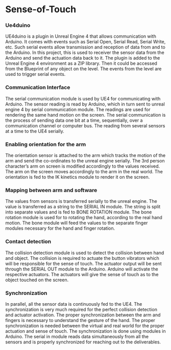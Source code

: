 # Sense-of-Touch

### Ue4duino ###
UE4duino is a plugin in Unreal Engine 4 that allows communication
with Arduino. It comes with events such as Serial Open, Serial Read, Serial Write,
etc. Such serial events allow transmission and reception of data from and to the
Arduino. In this project, this is used to receiver the sensor data from the Arduino and
send the actuation data back to it. The plugin is added to the Unreal Engine 4
environment as a ZIP library. Then it could be accessed from the Blueprint of any
object on the level. The events from the level are used to trigger serial events.

### Communication Interface ### 
The serial communication module is used by UE4 for
communicating with Arduino. The sensor reading is read by Arduino, which in turn
sent to unreal engine 4 by serial communication module. The readings are used for
rendering the same hand motion on the screen. The serial communication is the
process of sending data one bit at a time, sequentially, over
a communication channel or computer bus. The reading from several sensors at a
time to the UE4 serially.

### Enabling orientation for the arm ### 
The orientation sensor is attached to the arm
which tracks the motion of the arm and send the co-ordinates to the unreal engine
serially. The 3rd person character’s arm on screen is modified accordingly to the
values received. The arm on the screen moves accordingly to the arm in the real
world. The orientation is fed to the IK kinetics module to render it on the screen.

### Mapping between arm and software ### 
The values from sensors is transferred
serially to the unreal engine. The value is transferred as a string to the SERIAL IN
module. The string is split into separate values and is fed to BONE ROTATION
module. The bone rotation module is used for to rotating the hand, according to the
real hand motion. The bone module will feed the values to the separate finger
modules necessary for the hand and finger rotation.

### Contact detection ### 
The collision detection module is used to detect the collision
between hand and object. The collision is required to actuate the button vibrators
which will be responsible for the sense of touch. The actuator output will be sent
through the SERIAL OUT module to the Arduino. Arduino will activate the
respective actuators. The actuators will give the sense of touch as to the object
touched on the screen.

### Synchronization ###
In parallel, all the sensor data is continuously fed to the UE4. The synchronization
is very much required for the perfect collision detection and actuator activation. The
proper synchronization between the arm and fingers is necessary to understand the
gesture of the hand. The proper synchronization is needed between the virtual and
real world for the proper actuation and sense of touch. The synchronization is done
using modules in Arduino. The serial in module reads data simultaneously from all
the sensors and is properly synchronized for reaching out to the deliverables.
